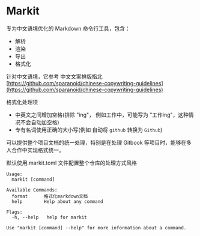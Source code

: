 # Markit

专为中文语境优化的 Markdown 命令行工具，包含：

* 解析
* 渲染
* 导出
* 格式化

针对中文语境，它参考 中文文案排版指北 [https://github.com/sparanoid/chinese-copywriting-guidelines](https://github.com/sparanoid/chinese-copywriting-guidelines)

格式化处理项

* 中英文之间增加空格(排除 "ing"， 例如工作中，可能写为 "工作ing"，这种情况不会自动加空格)
* 专有名词使用正确的大小写(例如 自动将 `github` 转换为 `Github`)

可以提供整个项目文档的统一处理，特别是在处理 Gitbook 等项目时，能够在多人合作中实现格式统一。

默认使用.markit.toml 文件配置整个仓库的处理方式风格

```
Usage:
  markit [command]

Available Commands:
  format      格式化markdown文档
  help        Help about any command

Flags:
  -h, --help   help for markit

Use "markit [command] --help" for more information about a command.
```
